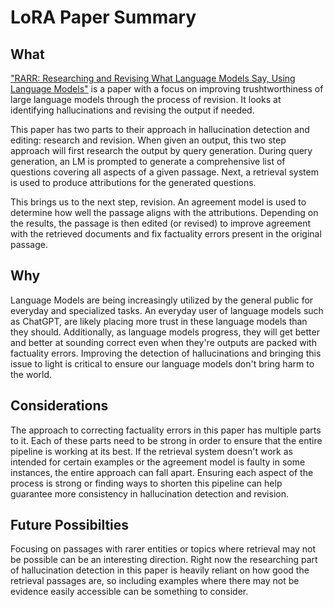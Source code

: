 # LoRA Paper Summary

## What
["RARR: Researching and Revising What Language Models Say,
Using Language Models"](https://arxiv.org/pdf/2210.08726.pdf) is a paper with a focus on improving trushtworthiness of large language models through the process of revision. It looks at identifying hallucinations and revising the output if needed.

This paper has two parts to their approach in hallucination detection and editing: research and revision. When given an output, this two step approach will first research the output by query generation. During query generation, an LM is prompted to generate a comprehensive list of questions covering all aspects of a given passage. Next, a retrieval system is used to produce attributions for the generated questions. 

This brings us to the next step, revision. An agreement model is used to determine how well the passage aligns with the attributions. Depending on the results, the passage is then edited (or revised) to improve agreement with the retrieved documents and fix factuality errors present in the original passage.

## Why
Language Models are being increasingly utilized by the general public for everyday and specialized tasks. An everyday user of language models such as ChatGPT, are likely placing more trust in these language models than they should. Additionally, as language models progress, they will get better and better at sounding correct even when they're outputs are packed with factuality errors. Improving the detection of hallucinations and bringing this issue to light is critical to ensure our language models don't bring harm to the world.

## Considerations
The approach to correcting factuality errors in this paper has multiple parts to it. Each of these parts need to be strong in order to ensure that the entire pipeline is working at its best. If the retrieval system doesn't work as intended for certain examples or the agreement model is faulty in some instances, the entire approach can fall apart. Ensuring each aspect of the process is strong or finding ways to shorten this pipeline can help guarantee more consistency in hallucination detection and revision.

## Future Possibilties
Focusing on passages with rarer entities or topics where retrieval may not be possible can be an interesting direction. Right now the researching part of hallucination detection in this paper is heavily reliant on how good the retrieval passages are, so including examples where there may not be evidence easily accessible can be something to consider.
